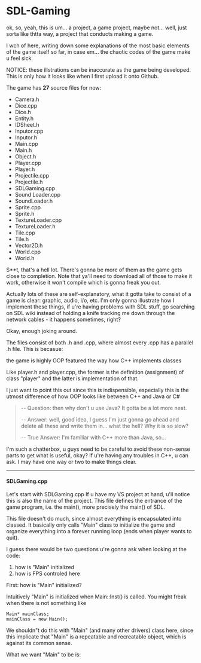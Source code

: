 # SDL-Gaming
ok, so, yeah, this is um... a project, a game project, maybe not... well, just sorta like thtta way, a project that conducts making a game.

I wch of here, writing down some explanations of the most basic elements of the game itself so far, in case em... the chaotic codes of the game make u feel sick.

NOTICE: these illstrations can be inaccurate as the game being developed. This is only how it looks like when I first upload it onto Github.

The game has **27** source files for now:

- Camera.h
- Dice.cpp
- Dice.h
- Entity.h
- IDSheet.h
- Inputor.cpp
- Inputor.h
- Main.cpp
- Main.h
- Object.h
- Player.cpp
- Player.h
- Projectile.cpp
- Projectile.h
- SDLGaming.cpp
- Sound Loader.cpp
- SoundLoader.h
- Sprite.cpp
- Sprite.h
- TextureLoader.cpp
- TextureLoader.h
- Tile.cpp
- Tile.h
- Vector2D.h
- World.cpp
- World.h

S**t, that's a hell lot.
There's gonna be more of them as the game gets close to completion.
Note that ya'll need to download all of those to make it work, otherwise it won't compile which is gonna freak you out.

Actually lots of these are self-explanatory, what it gotta take to consist of a game is clear: graphic, audio, i/o, etc.
I'm only gonna illustrate how I implement these things, if u're having problems with SDL stuff, go searching on SDL wiki instead of holding a knife tracking me down through the network cables - it happens sometimes, right?

Okay, enough joking around.

The files consist of both .h and .cpp, where almost every .cpp has a parallel .h file. This is becasue:

the game is highly OOP featured
the way how C++ implements classes

Like player.h and player.cpp, the former is the definition (assignment) of class "player" and the latter is implementation of that.

I just want to point this out since this is indispensible, especially this is the utmost difference of how OOP looks like between C++ and Java or C#

> -- Question: then why don't u use Java? It gotta be a lot more neat.
> 
> -- Answer: well, good idea, I guess I'm just gonna go ahead and delete all these and write them in... what the hell? Why it is so slow?
> 
> -- True Answer: I'm familiar with C++ more than Java, so...

I'm such a chatterbox, u guys need to be careful to avoid these non-sense parts to get what is useful, okay?
If u're having any troubles in C++, u can ask. I may have one way or two to make things clear.

----------
#### SDLGaming.cpp ####
Let's start with SDLGaming.cpp
If u have my VS project at hand, u'll notice this is also the name of the project.
This file defines the entrance of the game program, i.e. the main(), more precisely the main() of SDL.

This file doesn't do much, since almost everything is encapsulated into classed. It basically only calls "Main" class to initialize the game and organize everything into a forever running loop (ends when player wants to quit).

I guess there would be two questions u're gonna ask when looking at the code:

1. how is "Main" initialized
2. how is FPS controled here

First: how is "Main" initialized?

Intuitively "Main" is initialized when Main::Inst() is called.
You might freak when there is not something like

    Main* mainClass;
    mainClass = new Main();

We shouldn"t do this with "Main" (and many other drivers) class here, since this implicate that "Main" is a repeatable and recreatable object, which is against its common sense.

What we want "Main" to be is:

